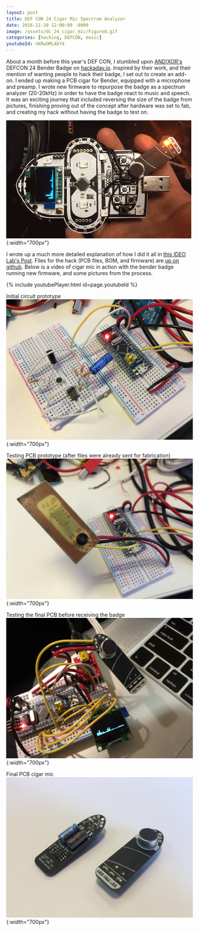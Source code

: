 ```yaml
---
layout: post
title: DEF CON 24 Cigar Mic Spectrum Analyzer
date: 2016-11-30 12:00:00 -0000
image: /assets/dc_24_cigar_mic/Figure8.gif
categories: [hacking, DEFCON, music]
youtubeId: nKRwOMLAbf4
---
```


About a month before this year's DEF CON, I stumbled upon [AND!XOR's](https://www.twitter.com/ANDnXOR) DEFCON 24 Bender Badge on [hackaday.io](https://hackaday.io/project/9064-andxor-defcon-24-badge). Inspired by their work, and their mention of wanting people to hack their badge, I set out to create an add-on. I ended up making a PCB cigar for Bender, equipped with a microphone and preamp. I wrote new firmware to repurpose the badge as a spectrum analyzer (20-20kHz) in order to have the badge react to music and speech. It was an exciting journey that included reversing the size of the badge from pictures, finishing proving out of the concept after hardware was set to fab, and creating my hack without having the badge to test on. 

![short gif of the cigar mic in action](/assets/dc_24_cigar_mic/Figure8.gif){:width="700px"}

I wrote up a much more detailed explanation of how I did it all in [this IDEO Lab's Post](https://labs.ideo.com/2017/02/17/designing-for-def-con/). Files for the hack (PCB files, BOM, and firmware) are [up on github](https://github.com/ideo/Cigar_Mic_DC24). Below is a video of cigar mic in action with the bender badge running new firmware, and some pictures from the process.

{% include youtubePlayer.html id=page.youtubeId %}

Initial circuit prototype
![initial circuit prototype](/assets/dc_24_cigar_mic/Figure2.JPG){:width="700px"}

Testing PCB prototype (after files were already sent for fabrication)
![testing PCB prototype](/assets/dc_24_cigar_mic/Figure5.JPG){:width="700px"}

Testing the final PCB before receiving the badge
![testing final cigar mic](/assets/dc_24_cigar_mic/Figure6.JPG){:width="700px"}

Final PCB cigar mic
![final PCB cigar mic](/assets/dc_24_cigar_mic/Figure7.JPG){:width="700px"}